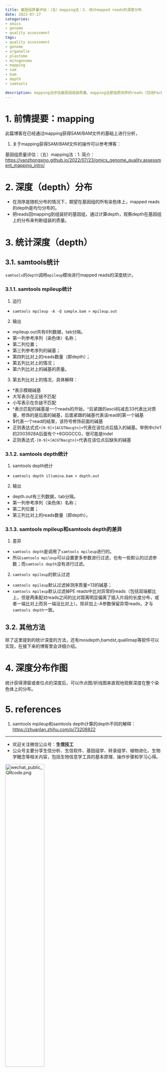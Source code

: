 ```yaml
---
title: 基因组质量评估：（五）mapping法：3. 统计mapped reads的深度分布
date: 2022-07-27
categories:
- omics
- genome
- quality assessment
tags:
- quality assessment
- genome
- organelle
- plastome
- mitogenome
- mapping
- sam
- bam
- depth
- samtools

description: mapping法评估基因组组装质量。mapping法是指把测序的reads（包括Pacbio，Illumina，RNA-seq 等reads）映射回组装好的基因组，评估mapping rate，genome coverage，depth分布等指标，用这些指标评估基因组组装质量。这篇文章简单概述了mapping法的其中一个评估指标：depth，主要介绍了统计mapped reads的深度分布的一般方法。
---
```


<div align="middle"><music URL></div>

# 1. 前情提要：mapping
此篇博客在已经通过mapping获得SAM/BAM文件的基础上进行分析，

1. 关于mapping获得SAM/BAM文件的操作可以参考博客：

基因组质量评估：（五）mapping法：1. 简介：https://yanzhongsino.github.io/2022/07/23/omics_genome_quality.assessment_mapping_intro/

# 2. 深度（depth）分布
- 在测序是随机分布的情况下，期望在基因组的所有染色体上，mapped reads的depth是均匀分布的。
- 把reads回mapping到组装好的基因组，通过计算depth，观察depth在基因组上的分布来判断组装的质量。

# 3. 统计深度（depth）
## 3.1. samtools统计
`samtools`的`depth`调用`mpileup`模块进行mapped reads的深度统计。

### 3.1.1. samtools mpileup统计
1. 运行
- `samtools mpileup -A -Q sample.bam > mpileup.out`

2. 输出
- mpileup.out共有6列数据，tab分隔。
- 第一列参考序列（染色体）名称；
- 第二列位置；
- 第三列参考序列的碱基；
- 第四列比对上的reads数量（即depth）；
- 第五列比对上的情况；
- 第六列比对上的碱基的质量。

3. 第五列比对上的情况，具体解释：
- \*表示模糊碱基
- 大写表示在正链不匹配
- 小写表示在负链不匹配
- \^表示匹配的碱基是一个reads的开始，\^后紧跟的ascii码减去33代表比对质量，修饰的是后面的碱基，后面紧跟的碱基代表该read的第一个碱基
- \$代表一个read的结束，该符号修饰前面的碱基
- 正则表达式式`+[0-9]+[ACGTNacgtn]+`代表在该位点后插入的碱基。举例中chr1的2003928A后面有个+6GGGCCG，很可能是indel
- 正则表达式`-[0-9]+[ACGTNacgtn]+`代表在该位点后缺失的碱基

### 3.1.2. samtools depth统计
1. samtools depth统计
- `samtools depth illumina.bam > depth.out`

2. 输出
- depth.out有三列数据，tab分隔。
- 第一列参考序列（染色体）名称；
- 第二列位置；
- 第三列比对上的reads数量（即depth）。

### 3.1.3. samtools mpileup和samtools depth的差异
1. 差异
- `samtools depth`是调用了`samtools mpileup`进行的。
- 所以`samtools mpileup`可以设置更多参数进行过滤，也有一些默认的过滤参数；而`samtools depth`没有进行过滤。

2. `samtools mpileup`的默认过滤
- `samtools mpileup`默认过滤掉测序质量<13的碱基；
- `samtools mpileup`默认过滤掉PE reads中比对异常的reads（包括双端都比上，但是两条配对reads之间的比对距离明显偏离了插入片段的长度分布，或者一端比对上而另一端没比对上）。除非加上-A参数保留异常reads，才与`samtools depth`一致。

## 3.2. 其他方法
除了这里提到的统计深度的方法，还有mosdepth,bamdst,quallimap等软件可以实现，在接下来的博客里会详细介绍。

# 4. 深度分布作图
统计获得滑窗或者位点的深度后，可以作点图/折线图来直观地观察深度在整个染色体上的分布。

# 5. references
1. samtools mpileup和samtools depth计算的depth不同的解释：https://zhuanlan.zhihu.com/p/73208822


-------

- 欢迎关注微信公众号：**生信技工**
- 公众号主要分享生信分析、生信软件、基因组学、转录组学、植物进化、生物学概念等相关内容，包括生物信息学工具的基本原理、操作步骤和学习心得。

<img src="https://github.com/yanzhongsino/yanzhongsino.github.io/blob/hexo/source/wechat/Wechat_public_qrcode.jpg?raw=true" width=50% title="wechat_public_QRcode.png" align=center/>